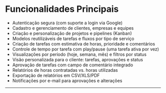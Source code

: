 # Funcionalidades Principais

* Autenticação segura (com suporte a login via Google)
* Cadastro e gerenciamento de clientes, empresas e equipes
* Criação e personalização de projetos e pipelines (Kanban)
* Modelos reutilizáveis de tarefas e fluxos por tipo de serviço
* Criação de tarefas com estimativa de horas, prioridade e comentários
* Controle de tempo por tarefa com play/pause (uma tarefa ativa por vez)
* Visualizações por período (hoje, semana, mês) e filtros por status
* Visão personalizada para o cliente: tarefas, aprovações e status
* Aprovação de tarefas com campo de comentário integrado
* Relatórios de horas contratadas vs. horas utilizadas
* Exportação de relatórios em CSV/XLS/PDF
* Notificações por e-mail para aprovações e alterações

---
